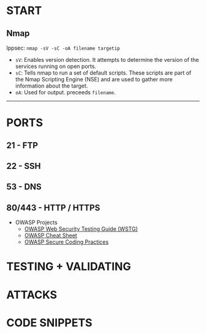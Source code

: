 # START
## Nmap
Ippsec: `nmap -sV -sC -oA filename targetip`

- `sV`: Enables version detection. It attempts to determine the version of the services running on open ports.
- `sC`: Tells nmap to run a set of default scripts. These scripts are part of the Nmap Scripting Engine (NSE) and are used to gather more information about the target.
- `oA`: Used for output. preceeds `filename`.

---
# PORTS
## 21 - FTP

## 22 - SSH

## 53 - DNS

## 80/443 - HTTP / HTTPS
- OWASP Projects
  - [OWASP Web Security Testing Guide (WSTG)](https://owasp.org/www-project-web-security-testing-guide/v42/4-Web_Application_Security_Testing/)
  - [OWASP Cheat Sheet](https://cheatsheetseries.owasp.org/index.html)
  - [OWASP Secure Coding Practices](https://owasp.org/www-project-secure-coding-practices-quick-reference-guide/stable-en/)


# TESTING + VALIDATING

# ATTACKS

# CODE SNIPPETS
